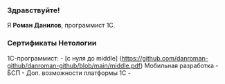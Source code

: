 ### Здравствуйте!

Я <b>Роман Данилов</b>, программист 1С.

### Сертификаты Нетологии
1C-программист: - [с нуля до middle] (https://github.com/danroman-github/danroman-github/blob/main/middle.pdf)
Мобильная разработка - 
БСП - 
Доп. возможности платформы 1С - 
